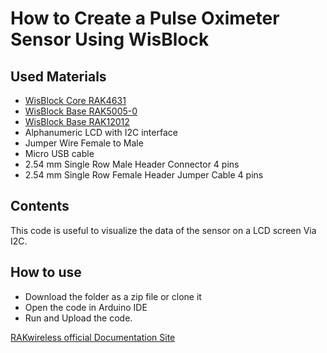 # How to Create a Pulse Oximeter Sensor Using WisBlock

## Used Materials

- [WisBlock Core RAK4631](https://store.rakwireless.com/products/rak4631-lpwan-node) 
- [WisBlock Base RAK5005-0](https://store.rakwireless.com/products/rak5005-o-base-board) 
- [WisBlock Base RAK12012](https://store.rakwireless.com/products/wisblock-heart-rate-sensor-rak12012?utm_source=RAK12012&utm_medium=Document&utm_campaign=BuyFromStore)
- Alphanumeric LCD with I2C interface
- Jumper Wire Female to Male
- Micro USB cable
- 2.54 mm Single Row Male Header Connector 4 pins
- 2.54 mm Single Row Female Header Jumper Cable 4 pins

## Contents 

This code is useful to visualize the data of the sensor on a LCD screen Via I2C.

## How to use

- Download the folder as a zip file or clone it
- Open the code in Arduino IDE
- Run and Upload the code.

[RAKwireless official Documentation Site](https://docs.rakwireless.com/Introduction/)